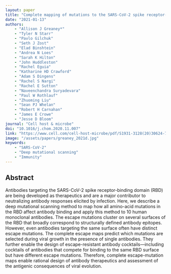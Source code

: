 ```yaml
---
layout: paper
title: "Complete mapping of mutations to the SARS-CoV-2 spike receptor-binding domain that escape antibody recognition"
date: "2021-01-13"
authors: 
    - "Allison J Greaney*"
    - "Tyler N Starr"
    - "Pavlo Gilchuk"
    - "Seth J Zost"
    - "Elad Binshtein"
    - "Andrea N Loes"
    - "Sarah K Hilton"
    - "John Huddleston"
    - "Rachel Eguia"
    - "Katharine HD Crawford"
    - "Adam S Dingens"
    - "Rachel S Nargi"
    - "Rachel E Sutton"
    - "Naveenchandra Suryadevara"
    - "Paul W Rothlauf"
    - "Zhuoming Liu"
    - "Sean PJ Whelan"
    - "Robert H Carnahan"
    - "James E Crowe"
    - "Jesse D Bloom"
journal: "Cell host & microbe"
doi: "10.1016/j.chom.2020.11.007"
link: "https://www.cell.com/cell-host-microbe/pdf/S1931-3128(20)30624-7.pdf"
image: "/assets/papers/greaney_2021d.jpg"
keywords:
    - "SARS-CoV-2"
    - "Deep mutational scanning"
    - "Immunity"
---
```


## Abstract

Antibodies targeting the SARS-CoV-2 spike receptor-binding domain (RBD) are being developed as therapeutics and are a major contributor to neutralizing antibody responses elicited by infection. Here, we describe a deep mutational scanning method to map how all amino-acid mutations in the RBD affect antibody binding and apply this method to 10 human monoclonal antibodies. The escape mutations cluster on several surfaces of the RBD that broadly correspond to structurally defined antibody epitopes. However, even antibodies targeting the same surface often have distinct escape mutations. The complete escape maps predict which mutations are selected during viral growth in the presence of single antibodies. They further enable the design of escape-resistant antibody cocktails—including cocktails of antibodies that compete for binding to the same RBD surface but have different escape mutations. Therefore, complete escape-mutation maps enable rational design of antibody therapeutics and assessment of the antigenic consequences of viral evolution.
